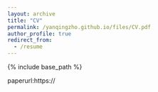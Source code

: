 ```yaml
---
layout: archive
title: "CV"
permalink: /yanqingzho.github.io/files/CV.pdf
author_profile: true
redirect_from:
  - /resume
---
```


{% include base_path %}


paperurl:https://






